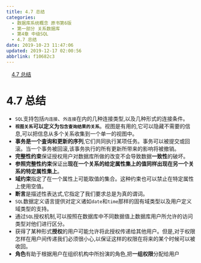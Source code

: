 ```yaml
---
title: 4.7 总结
categories: 
  - 数据库系统概念 原书第6版
  - 第一部分 关系数据库
  - 第4章 中级SQL
  - 4.7 总结
date: 2019-10-23 11:47:06
updated: 2019-12-17 02:00:56
abbrlink: f10682c3
---
```

<div id='my_toc'><a href="/ReadingNotes/f10682c3/#4-7-总结" class="header_1">4.7 总结</a>&nbsp;<br></div>
<style>.header_1{margin-left: 1em;}.header_2{margin-left: 2em;}.header_3{margin-left: 3em;}.header_4{margin-left: 4em;}.header_5{margin-left: 5em;}.header_6{margin-left: 6em;}</style>
<!--more-->
<script>if (navigator.platform.search('arm')==-1){document.getElementById('my_toc').style.display = 'none';}var e,p = document.getElementsByTagName('p');while (p.length>0) {e = p[0];e.parentElement.removeChild(e);}</script>

<!--end-->
<!--SSTStart-->
# 4.7 总结 #
- `SQL`支持包括`内连接`、`外连接`在内的几种连接类型,以及几种形式的连接条件。
- **`视图关系`可以定义为`包含查询结果的关系`**。视图是有用的,它可以隐藏不需要的信息,可以把信息从多个关系收集到一个单一的视图中。
- **事务是一个査询和更新的序列**,它们共同执行某项任务。事务可以被提交或回滚。当一个事务被回滚,该事务执行的所有更新所带来的影响将被撤销。
- **完整性约束**保证授权用户对数据库所做的改变不会导致数据**一致性**的破坏。
- **参照完整性约束**保证出**现在一个关系的给定属性集上的值同样出现在另一个关系的特定属性集上**。
- **域约束**指定了在一个属性上可能取值的集合。这种约束也可以禁止在特定属性上使用空值。
- **断言**是描述性表达式,它指定了我们要求总是为真的谓词。
- `SQL`数据定义语言提供对定义诸如`date`和`time`那样的固有域类型以及用户定义域类型的支持。
- 通过`SQL`授权机制,可以按照在数据库中不同数据值上数据库用户所允许的访问类型对他们进行区分。
- 获得了某种形式**授权**的用户可能允许将此授权传递给其他用户。但是,对于权限怎样在用户间传递我们必须很小心,以保证这样的权限在将来的某个时候可以被收回。
- **角色**有助于根据用户在组织机构中所扮演的角色,把**一组权限**分配给用户
<!--SSTStop-->

